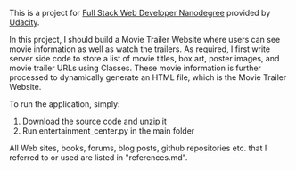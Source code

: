 This is a project for [Full Stack Web Developer Nanodegree](https://www.udacity.com/course/nd004) provided by [Udacity](https://www.udacity.com). 

In this project, I should build a Movie Trailer Website where users can see movie information as well as watch the trailers. As required, I first write server side code to store a list of movie titles, box art, poster images, and movie trailer URLs using Classes. These movie information is further processed to dynamically generate an HTML file, which is the Movie Trailer Website.

To run the application, simply:  

1. Download the source code and unzip it
1. Run entertainment_center.py in the main folder

All Web sites, books, forums, blog posts, github repositories etc. that I referred to or used are listed in "references.md". 
